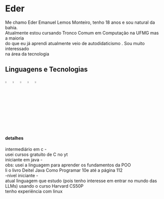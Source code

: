  # Eder 

Me chamo Eder Emanuel Lemos Monteiro, tenho 18 anos e sou natural da bahia.  
Atualmente estou cursando Tronco Comum em Computação na UFMG mas a maioria  
do que eu já aprendi atualmente veio de autodidaticismo . Sou muito interessado  
na área da tecnologia 

## Linguagens e Tecnologias

<img src="https://cdn.jsdelivr.net/gh/devicons/devicon@latest/icons/c/c-original.svg" width="4%"> 
<img src="https://cdn.jsdelivr.net/gh/devicons/devicon@latest/icons/java/java-original.svg"width="4%" /> 
<img src="https://cdn.jsdelivr.net/gh/devicons/devicon@latest/icons/python/python-original.svg"width="4%" />
<img src="https://cdn.jsdelivr.net/gh/devicons/devicon@latest/icons/archlinux/archlinux-original.svg"width="4%" />
<img src="https://cdn.jsdelivr.net/gh/devicons/devicon@latest/icons/c/c-original.svg" width="4%"> 

#### detalhes
intermediário em c -  
usei cursos gratuito de C no yt  
iniciante em java -    
obs: usei a linguagem para aprender os fundamentos da POO  
li o livro Deitel Java Como Programar 10e até a página 112  
-nivel iniciante -  
atual linguagem que estudo (pois tenho interesse em entrar no mundo das LLMs) usando o curso Harvard CS50P  
tenho experiência com linux

          
          
          

    
    
  

  
